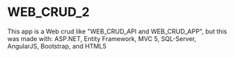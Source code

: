 # WEB_CRUD_2
This app is a Web crud like "WEB_CRUD_API and WEB_CRUD_APP",  but this was made with: ASP.NET, Entity Framework, MVC 5, SQL-Server, AngularJS, Bootstrap, and HTML5

